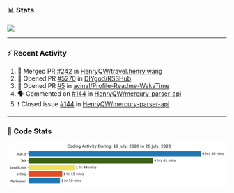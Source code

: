 ### :bar_chart: Stats

<a href="#">
  <img align="center" src="https://github-readme-stats.vercel.app/api?username=henryqw&count_private=true&show_icons=true" />
</a>
<!-- <a href="#">
  <img align="center" src="https://github-readme-stats-git-master.henryqw.vercel.app/api/top-langs/?username=HenryQW&layout=compact" />
</a> -->

---

### :zap: Recent Activity

<!--START_SECTION:activity-->

1. 🎉 Merged PR [#242](https://github.com//HenryQW/travel.henry.wang/pull/242) in [HenryQW/travel.henry.wang](https://github.com//HenryQW/travel.henry.wang)
2. 💪 Opened PR [#5270](https://github.com//DIYgod/RSSHub/pull/5270) in [DIYgod/RSSHub](https://github.com//DIYgod/RSSHub)
3. 💪 Opened PR [#5](https://github.com//avinal/Profile-Readme-WakaTime/pull/5) in [avinal/Profile-Readme-WakaTime](https://github.com//avinal/Profile-Readme-WakaTime)
4. 🗣 Commented on [#144](https://github.com//HenryQW/mercury-parser-api/issues/144) in [HenryQW/mercury-parser-api](https://github.com//HenryQW/mercury-parser-api)
5. ❗️ Closed issue [#144](https://github.com//HenryQW/mercury-parser-api/issues/144) in [HenryQW/mercury-parser-api](https://github.com//HenryQW/mercury-parser-api)
<!--END_SECTION:activity-->

---

### :calendar: Code Stats

![WakaTime](https://github.com/HenryQW/HenryQW/blob/master/images/stat.svg)
